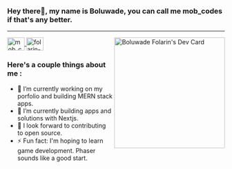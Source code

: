 
### Hey there👋, my name is Boluwade, you can call me mob_codes if that's any better.
___

<div align="left">
	<p align="left">
		<a href="https://twitter.com/moboluwade_" target="blank"><img align="center" src="https://raw.githubusercontent.com/rahuldkjain/github-profile-readme-generator/master/src/images/icons/Social/twitter.svg" alt="mob_codes" height="30" width="40" />
		</a>
		<a href="https://linkedin.com/in/boluwade-folarin" target="blank"><img align="center" src="https://raw.githubusercontent.com/rahuldkjain/github-profile-readme-generator/master/src/images/icons/Social/linked-in-alt.svg" alt="folarin-boluwade" height="30" width="40" />
		</a>
<!-- 		<a href="https://hashnode.com/@moboluwade" target="blank"><img align="center" src="https://raw.githubusercontent.com/rahuldkjain/github-profile-readme-generator/master/src/images/icons/Social/hashnode.svg" alt="@moboluwade" height="30" width="40" />
		</a> -->
	<a  href="https://app.daily.dev/moboluwade">
  	<img align="right" src="https://api.daily.dev/devcards/f7cc789ee3974e19aebdd62bc899e3c8.png?r=y71" width="256" alt="Boluwade Folarin's Dev Card"/>
	</a>
</div>

### Here's a couple things about me :
- 🔭 I’m currently working on my porfolio and building MERN stack apps.
- 🌱 I’m currently building apps and solutions with Nextjs.
- 🤔 I look forward to contributing to open source.
- ⚡ Fun fact: I'm hoping to learn game development. Phaser sounds like a good start.

<!--
**moboluwade/moboluwade** is a ✨ _special_ ✨ repository because its `README.md` (this file) appears on your GitHub profile.

Here are some ideas to get you started:

- 🔭 I’m currently working on ...
- 🌱 I’m currently learning ...
- 👯 I’m looking to collaborate on ...
- 🤔 I’m looking for help with ...
- 💬 Ask me about ...
- 📫 How to reach me: ...
- 😄 Pronouns: ...
- ⚡ Fun fact: ...
-->
